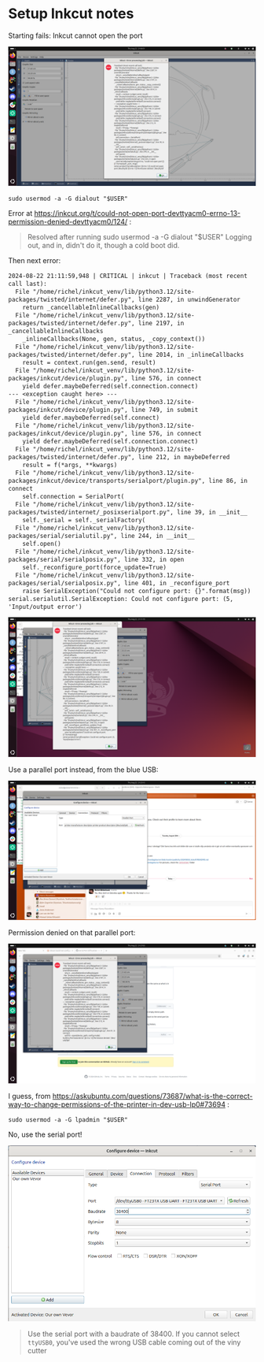# Setup Inkcut notes

Starting fails: Inkcut cannot open the port

![Inkcut could not open the port](inkcut_could_not_open_port.png)

```
sudo usermod -a -G dialout "$USER"
```

Error at https://inkcut.org/t/could-not-open-port-devttyacm0-errno-13-permission-denied-devttyacm0/124/ :

> Resolved
> after running
> sudo usermod -a -G dialout "$USER"
> Logging out, and in, didn't do it, though a cold boot did.

Then next error:


```
2024-08-22 21:11:59,948 | CRITICAL | inkcut | Traceback (most recent call last):
  File "/home/richel/inkcut_venv/lib/python3.12/site-packages/twisted/internet/defer.py", line 2287, in unwindGenerator
    return _cancellableInlineCallbacks(gen)
  File "/home/richel/inkcut_venv/lib/python3.12/site-packages/twisted/internet/defer.py", line 2197, in _cancellableInlineCallbacks
    _inlineCallbacks(None, gen, status, _copy_context())
  File "/home/richel/inkcut_venv/lib/python3.12/site-packages/twisted/internet/defer.py", line 2014, in _inlineCallbacks
    result = context.run(gen.send, result)
  File "/home/richel/inkcut_venv/lib/python3.12/site-packages/inkcut/device/plugin.py", line 576, in connect
    yield defer.maybeDeferred(self.connection.connect)
--- <exception caught here> ---
  File "/home/richel/inkcut_venv/lib/python3.12/site-packages/inkcut/device/plugin.py", line 749, in submit
    yield defer.maybeDeferred(self.connect)
  File "/home/richel/inkcut_venv/lib/python3.12/site-packages/inkcut/device/plugin.py", line 576, in connect
    yield defer.maybeDeferred(self.connection.connect)
  File "/home/richel/inkcut_venv/lib/python3.12/site-packages/twisted/internet/defer.py", line 212, in maybeDeferred
    result = f(*args, **kwargs)
  File "/home/richel/inkcut_venv/lib/python3.12/site-packages/inkcut/device/transports/serialport/plugin.py", line 86, in connect
    self.connection = SerialPort(
  File "/home/richel/inkcut_venv/lib/python3.12/site-packages/twisted/internet/_posixserialport.py", line 39, in __init__
    self._serial = self._serialFactory(
  File "/home/richel/inkcut_venv/lib/python3.12/site-packages/serial/serialutil.py", line 244, in __init__
    self.open()
  File "/home/richel/inkcut_venv/lib/python3.12/site-packages/serial/serialposix.py", line 332, in open
    self._reconfigure_port(force_update=True)
  File "/home/richel/inkcut_venv/lib/python3.12/site-packages/serial/serialposix.py", line 401, in _reconfigure_port
    raise SerialException("Could not configure port: {}".format(msg))
serial.serialutil.SerialException: Could not configure port: (5, 'Input/output error')
```

![inkcut could not configure port](inkcut_could_not_configure_port.png)

Use a parallel port instead, from the blue USB:

![](inkcut_use_parallel_port.png)

Permission denied on that parallel port:

![](inkcut_permission_denied_parallel_port.png)

I guess, from https://askubuntu.com/questions/73687/what-is-the-correct-way-to-change-permissions-of-the-printer-in-dev-usb-lp0#73694 :

```
sudo usermod -a -G lpadmin "$USER"
```

No, use the serial port!

![](set_baudrate_to_38400.png)

> Use the serial port with a baudrate of 38400.
> If you cannot select `ttyUSB0`, you've used the wrong USB cable
> coming out of the viny cutter
